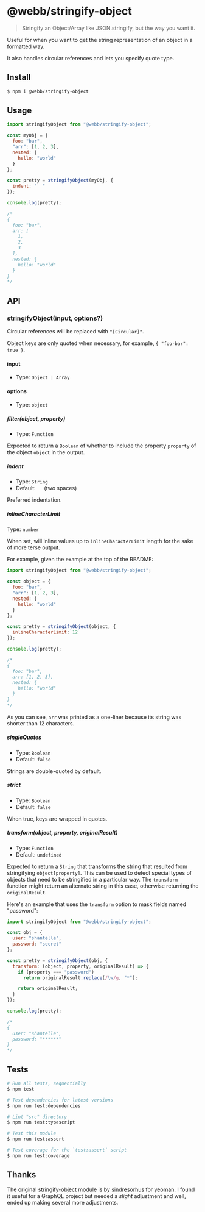 # @webb/stringify-object

> Stringify an Object/Array like JSON.stringify, but the way you want it.

Useful for when you want to get the string representation of an object in a formatted way.

It also handles circular references and lets you specify quote type.



## Install

```sh
$ npm i @webb/stringify-object
```



## Usage

```js
import stringifyObject from "@webb/stringify-object";

const myObj = {
  foo: "bar",
  "arr": [1, 2, 3],
  nested: {
    hello: "world"
  }
};

const pretty = stringifyObject(myObj, {
  indent: "  "
});

console.log(pretty);

/*
{
  foo: "bar",
  arr: [
    1,
    2,
    3
  ],
  nested: {
    hello: "world"
  }
}
*/
```



## API

### stringifyObject(input, options?)

Circular references will be replaced with `"[Circular]"`.

Object keys are only quoted when necessary, for example, `{ "foo-bar": true }`.

#### input

- Type: `Object | Array`

#### options

- Type: `object`

##### filter(object, property)

- Type: `Function`

Expected to return a `Boolean` of whether to include the property `property` of the object `object` in the output.

##### indent

- Type: `String`
- Default: `  ` (two spaces)

Preferred indentation.

##### inlineCharacterLimit

Type: `number`

When set, will inline values up to `inlineCharacterLimit` length for the sake of more terse output.

For example, given the example at the top of the README:

```js
import stringifyObject from "@webb/stringify-object";

const object = {
  foo: "bar",
  "arr": [1, 2, 3],
  nested: {
    hello: "world"
  }
};

const pretty = stringifyObject(object, {
  inlineCharacterLimit: 12
});

console.log(pretty);

/*
{
  foo: "bar",
  arr: [1, 2, 3],
  nested: {
    hello: "world"
  }
}
*/
```

As you can see, `arr` was printed as a one-liner because its string was shorter than 12 characters.

##### singleQuotes

- Type: `Boolean`
- Default: `false`

Strings are double-quoted by default.

##### strict

- Type: `Boolean`
- Default: `false`

When true, keys are wrapped in quotes.

##### transform(object, property, originalResult)

- Type: `Function`
- Default: `undefined`

Expected to return a `String` that transforms the string that resulted from stringifying `object[property]`. This can be used to detect special types of objects that need to be stringified in a particular way. The `transform` function might return an alternate string in this case, otherwise returning the `originalResult`.

Here's an example that uses the `transform` option to mask fields named "password":

```js
import stringifyObject from "@webb/stringify-object";

const obj = {
  user: "shantelle",
  password: "secret"
};

const pretty = stringifyObject(obj, {
  transform: (object, property, originalResult) => {
    if (property === "password")
      return originalResult.replace(/\w/g, "*");

    return originalResult;
  }
});

console.log(pretty);

/*
{
  user: "shantelle",
  password: "******"
}
*/
```



## Tests

```sh
# Run all tests, sequentially
$ npm test

# Test dependencies for latest versions
$ npm run test:dependencies

# Lint "src" directory
$ npm run test:typescript

# Test this module
$ npm run test:assert

# Test coverage for the `test:assert` script
$ npm run test:coverage
```



## Thanks

The original [stringify-object](https://github.com/yeoman/stringify-object) module is by [sindresorhus](https://github.com/sindresorhus) for [yeoman](https://github.com/yeoman). I found it useful for a GraphQL project but needed a *slight* adjustment and well, ended up making several more adjustments.
